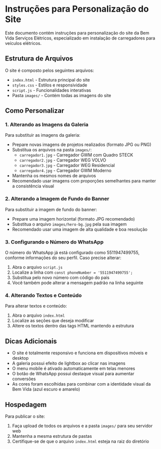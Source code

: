 # Instruções para Personalização do Site

Este documento contém instruções para personalização do site da Bem Vida Serviços Elétricos, especializado em instalação de carregadores para veículos elétricos.

## Estrutura de Arquivos

O site é composto pelos seguintes arquivos:
- `index.html` - Estrutura principal do site
- `styles.css` - Estilos e responsividade
- `script.js` - Funcionalidades interativas
- Pasta `images/` - Contém todas as imagens do site

## Como Personalizar

### 1. Alterando as Imagens da Galeria

Para substituir as imagens da galeria:
- Prepare novas imagens de projetos realizados (formato JPG ou PNG)
- Substitua os arquivos na pasta `images/`:
  - `carregador1.jpg` - Carregador GWM com Quadro STECK
  - `carregador2.jpg` - Carregador WEG VOLVO
  - `carregador3.jpg` - Carregador WEG Residencial
  - `carregador4.jpg` - Carregador GWM Moderno
- Mantenha os mesmos nomes de arquivos
- Recomendado usar imagens com proporções semelhantes para manter a consistência visual

### 2. Alterando a Imagem de Fundo do Banner

Para substituir a imagem de fundo do banner:
- Prepare uma imagem horizontal (formato JPG recomendado)
- Substitua o arquivo `images/hero-bg.jpg` pela sua imagem
- Recomendado usar uma imagem de alta qualidade e boa resolução

### 3. Configurando o Número do WhatsApp

O número do WhatsApp já está configurado como 5511947499755, conforme informações do seu perfil. Caso precise alterar:
1. Abra o arquivo `script.js`
2. Localize a linha com `const phoneNumber = '5511947499755';`
3. Substitua pelo novo número com código do país
4. Você também pode alterar a mensagem padrão na linha seguinte

### 4. Alterando Textos e Conteúdo

Para alterar textos e conteúdo:
1. Abra o arquivo `index.html`
2. Localize as seções que deseja modificar
3. Altere os textos dentro das tags HTML mantendo a estrutura

## Dicas Adicionais

- O site é totalmente responsivo e funciona em dispositivos móveis e desktop
- A galeria possui efeito de lightbox ao clicar nas imagens
- O menu mobile é ativado automaticamente em telas menores
- O botão de WhatsApp possui destaque visual para aumentar conversões
- As cores foram escolhidas para combinar com a identidade visual da Bem Vida (azul escuro e amarelo)

## Hospedagem

Para publicar o site:
1. Faça upload de todos os arquivos e a pasta `images/` para seu servidor web
2. Mantenha a mesma estrutura de pastas
3. Certifique-se de que o arquivo `index.html` esteja na raiz do diretório
